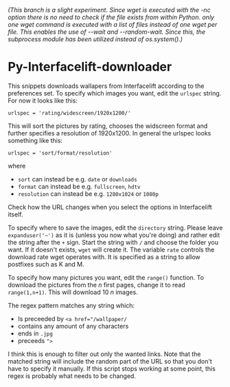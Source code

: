 _(This branch is a slight experiment. Since wget is executed with the -nc
option there is no need to check if the file exists from within Python. only
one wget command is executed with a list of files instead of one wget per file.
This enables the use of --wait and --random-wait. Since this, the subprocess
module has been utilized instead of os.system().)_

Py-Interfacelift-downloader
===========================

This snippets downloads wallapers from Interfacelift according to the
preferences set. To specify which images you want, edit the `urlspec` string.
For now it looks like this:

    urlspec = 'rating/widescreen/1920x1200/'

This will sort the pictures by rating, chooses the widscreen format and further
specifies a resolution of 1920x1200. In general the urlspec looks something
like this:

    urlspec = 'sort/format/resolution'

where

* `sort` can instead be e.g. `date` or `downloads`
* `format` can instead be e.g. `fullscreen`, `hdtv` 
* `resolution` can instead  be e.g. `1280x1024` or `1080p`

Check how the URL changes when you select the options in Interfacelift itself.

To specify where to save the images, edit the `directory` string. Please leave
`expanduser('~')` as it is (unless you now what you're doing) and rather edit
the string after the `+` sign. Start the string with `/` and choose the folder
you want. If it doesn't exists, `wget` will create it. The variable `rate`
controls the download rate wget operates with. It is specified as a string to
allow postfixes such as K and M.

To specify how many pictures you want, edit the `range()` function. To download
the pictures from the _n_ first pages, change it to read `range(1,n+1)`. This
will download 10 _n_ images.

The regex pattern matches any string which:

* Is preceeded by `<a href="/wallpaper/`
* contains any amount of any characters
* ends in `.jpg`
* preceeds `">`

I think this is enough to filter out only the wanted links. Note that the
matched string will include the random part of the URL so that you don't have
to specify it manually. If this script stops working at some point, this regex
is probably what needs to be changed. 
